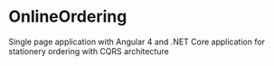 # OnlineOrdering
Single page application with Angular 4 and .NET Core application for stationery ordering with CQRS architecture

